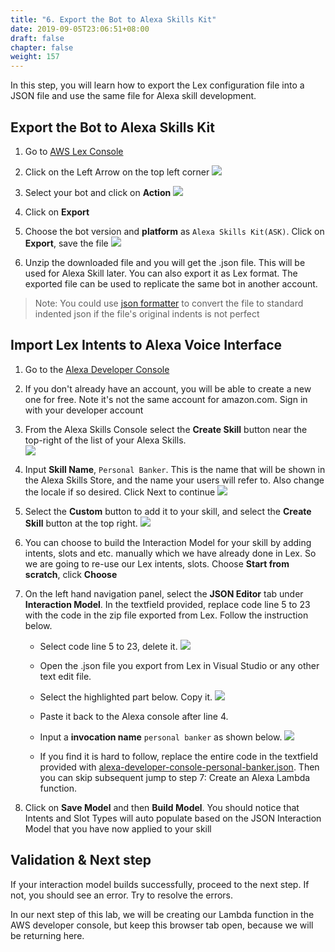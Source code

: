 ```yaml
---
title: "6. Export the Bot to Alexa Skills Kit"
date: 2019-09-05T23:06:51+08:00
draft: false
chapter: false
weight: 157
---
```


In this step, you will learn how to export the Lex configuration file into a JSON file and use the same file for Alexa skill development.

## Export the Bot to Alexa Skills Kit 

1. Go to [AWS Lex Console](https://console.aws.amazon.com/lex)

1. Click on the Left Arrow on the top left corner
    ![](/images/ask/step8-export-bot.png)

1. Select your bot and click on **Action**
    ![](/images/ask/step8-lex-action.png)

1. Click on **Export**

1. Choose the bot version and **platform** as `Alexa Skills Kit(ASK)`. Click on **Export**, save the file
    ![](/images/ask/step8-export-bot-ASK.png)

1. Unzip the downloaded file and you will get the .json file. This will be used for 
Alexa Skill later. You can also export it as Lex format. The exported file can be 
used to replicate the same bot in another account.

> Note: You could use [json formatter](https://jsonformatter.curiousconcept.com/) to convert the file to 
> standard indented json if the file's original indents is not perfect

## Import Lex Intents to Alexa Voice Interface 

1. Go to the [Alexa Developer Console](https://developer.amazon.com/alexa/console/ask)

1. If you don't already have an account, you will be able to create a new one for 
free. Note it's not the same account for amazon.com. Sign in with your developer account

1. From the Alexa Skills Console select the **Create Skill** button near the top-right of the 
list of your Alexa Skills.  
    ![](/images/ask/create-skill.png)

1. Input **Skill Name**, `Personal Banker`. This is the name that will be shown in the 
Alexa Skills Store, and the name your users will refer to. Also change the locale if so 
desired. Click Next to continue
    ![](/images/ask/create-new-skill.png)

1. Select the **Custom** button to add it to your skill, and select the **Create Skill** 
button at the top right.
    ![](/images/ask/custom-skill.png) 

1. You can choose to build the Interaction Model for your skill by adding intents, 
slots and etc. manually which we have already done in Lex. So we are going to re-use our 
Lex intents, slots. Choose **Start from scratch**, click **Choose**

1. On the left hand navigation panel, select the **JSON Editor** tab under **Interaction Model**. 
In the textfield provided, replace code line 5 to 23 with the code in the zip 
file exported from Lex. Follow the instruction below.
    - Select code line 5 to 23, delete it.
    ![](/images/ask/json-editor.png)

    - Open the .json file you export from Lex in Visual Studio or any other text edit file. 

    - Select the highlighted part below. Copy it. 
    ![](/images/ask/9-7-c.png) 

    - Paste it back to the Alexa console after line 4.
    
    - Input a **invocation name** `personal banker` as shown below. 
    ![](/images/ask/9-7-e.png)
    
    - If you find it is hard to follow, replace the entire code in the textfield 
    provided with [alexa-developer-console-personal-banker.json](https://github.com/lab798/aws-alexa-workshop-ask/blob/master/workshop/alexa-developer-console-personal-banker.json). Then you can 
    skip subsequent jump to step 7: Create an Alexa Lambda function.

1. Click on **Save Model** and then **Build Model**. You should notice that Intents and 
Slot Types will auto populate based on the JSON Interaction Model that you have now 
applied to your skill

## Validation & Next step
If your interaction model builds successfully, proceed to the next step. 
If not, you should see an error. Try to resolve the errors. 

In our next step of this lab, we will be creating our Lambda function in the AWS developer 
console, but keep this browser tab open, because we will be returning here.

